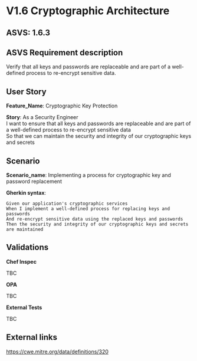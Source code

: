 # V1.6 Cryptographic Architecture

## ASVS: 1.6.3

## ASVS Requirement description

Verify that all keys and passwords are replaceable and are part
of a well-defined process to re-encrypt sensitive data.

## User Story

**Feature_Name**: Cryptographic Key Protection

**Story**:
As a Security Engineer\
I want to ensure that all keys and passwords are replaceable and are part of a well-defined process
to re-encrypt sensitive data\
So that we can maintain the security and integrity of our cryptographic keys and secrets

## Scenario

**Scenario_name**: Implementing a process for cryptographic key and password replacement

**Gherkin syntax**:

```gherkin
Given our application's cryptographic services
When I implement a well-defined process for replacing keys and passwords
And re-encrypt sensitive data using the replaced keys and passwords
Then the security and integrity of our cryptographic keys and secrets are maintained
```

## Validations

**Chef Inspec**

TBC

**OPA**

TBC

**External Tests**

TBC

## External links
<https://cwe.mitre.org/data/definitions/320>